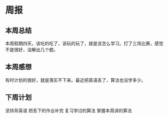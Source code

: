 # 周报

## 本周总结

本周假期四天，该吃的吃了，该玩的玩了，就是没怎么学习。打了三场比赛，感觉不是很好，没解出几个题。

## 本周感想

有时计划的很好，就是落实不下来。最近把英语丢了，算法也没学多少。

## 下周计划

坚持背英语
把丢下的作业补完
复习学过的算法
掌握本周讲的算法

